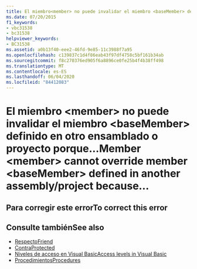 ```yaml
---
title: El miembro<member> no puede invalidar el miembro <baseMember> definido en otro ensamblado o proyecto porque el modificador de acceso 'Protected Friend' amplía la accesibilidad. Use 'Protected' en su lugar.
ms.date: 07/20/2015
f1_keywords:
- vbc31538
- bc31538
helpviewer_keywords:
- BC31538
ms.assetid: a0b13f40-eee2-46fd-9e85-11c3988f7a95
ms.openlocfilehash: c139837c1d4f86eab43f97df4758c5bf161b34ab
ms.sourcegitcommit: f8c270376ed905f6a8896ce0fe25b4f4b38ff498
ms.translationtype: MT
ms.contentlocale: es-ES
ms.lasthandoff: 06/04/2020
ms.locfileid: "84412083"
---
```

# <a name="member-member-cannot-override-member-basemember-defined-in-another-assemblyproject-because"></a><span data-ttu-id="c946f-103">El miembro \<member> no puede invalidar el miembro \<baseMember> definido en otro ensamblado o proyecto porque...</span><span class="sxs-lookup"><span data-stu-id="c946f-103">Member \<member> cannot override member \<baseMember> defined in another assembly/project because…</span></span>

## <a name="to-correct-this-error"></a><span data-ttu-id="c946f-104">Para corregir este error</span><span class="sxs-lookup"><span data-stu-id="c946f-104">To correct this error</span></span>

## <a name="see-also"></a><span data-ttu-id="c946f-105">Consulte también</span><span class="sxs-lookup"><span data-stu-id="c946f-105">See also</span></span>

- [<span data-ttu-id="c946f-106">Respecto</span><span class="sxs-lookup"><span data-stu-id="c946f-106">Friend</span></span>](../language-reference/modifiers/friend.md)
- [<span data-ttu-id="c946f-107">Contra</span><span class="sxs-lookup"><span data-stu-id="c946f-107">Protected</span></span>](../language-reference/modifiers/protected.md)
- [<span data-ttu-id="c946f-108">Niveles de acceso en Visual Basic</span><span class="sxs-lookup"><span data-stu-id="c946f-108">Access levels in Visual Basic</span></span>](../programming-guide/language-features/declared-elements/access-levels.md)
- [<span data-ttu-id="c946f-109">Procedimientos</span><span class="sxs-lookup"><span data-stu-id="c946f-109">Procedures</span></span>](../programming-guide/language-features/procedures/index.md)
